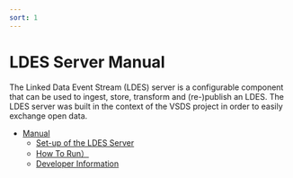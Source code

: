 ```yaml
---
sort: 1
---
```


# LDES Server Manual

The Linked Data Event Stream (LDES) server is a configurable component that can be used to ingest, store, transform and (re-)publish an LDES. The LDES server was built in the context of the VSDS project in order to easily exchange open data.


<!-- {% include list.liquid %} -->

- [Manual](https://xdxxxdx.github.io/githubpagesxd/Server%20Manual/configuration.html)
    - [Set-up of the LDES Server](https://xdxxxdx.github.io/githubpagesxd/Server%20Manual/configuration.html#set-up-of-the-ldes-server)
    - [How To Run）](https://xdxxxdx.github.io/githubpagesxd/Server%20Manual/configuration.html#how-to-run)
    - [Developer Information](https://xdxxxdx.github.io/githubpagesxd/Server%20Manual/configuration.html#developer-information)
